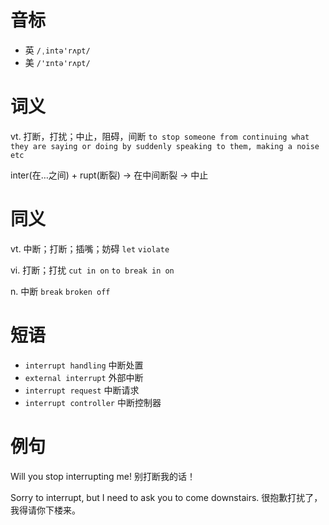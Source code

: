 # 音标

- 英 `/ˌintə'rʌpt/`
- 美 `/'ɪntə'rʌpt/`

# 词义

vt. 打断，打扰；中止，阻碍，间断
`to stop someone from continuing what they are saying or doing by suddenly speaking to them, making a noise etc`



inter(在…之间) + rupt(断裂) → 在中间断裂 → 中止

# 同义

vt. 中断；打断；插嘴；妨碍
`let` `violate`

vi. 打断；打扰
`cut in on` `to break in on`

n. 中断
`break` `broken off`

# 短语

- `interrupt handling` 中断处置
- `external interrupt` 外部中断
- `interrupt request` 中断请求
- `interrupt controller` 中断控制器

# 例句

Will you stop interrupting me!
别打断我的话！

Sorry to interrupt, but I need to ask you to come downstairs.
很抱歉打扰了，我得请你下楼来。


